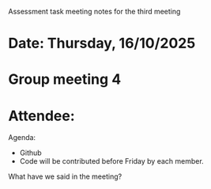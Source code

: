 Assessment task meeting notes for the third meeting
# Date: Thursday, 16/10/2025
# Group meeting 4
# Attendee:

Agenda:
- Github
- Code will be contributed before Friday by each member.

What have we said in the meeting?